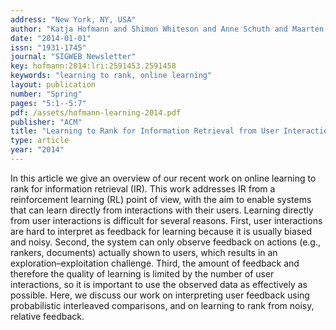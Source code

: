 ```yaml
---
address: "New York, NY, USA"
author: "Katja Hofmann and Shimon Whiteson and Anne Schuth and Maarten de Rijke"
date: "2014-01-01"
issn: "1931-1745"
journal: "SIGWEB Newsletter"
key: hofmann:2014:lri:2591453.2591458
keywords: "learning to rank, online learning"
layout: publication
number: "Spring"
pages: "5:1--5:7"
pdf: /assets/hofmann-learning-2014.pdf
publisher: "ACM"
title: "Learning to Rank for Information Retrieval from User Interactions"
type: article
year: "2014"
---
```


In this article we give an overview of our recent work on online learning to rank for information retrieval (IR). This work addresses IR from a reinforcement learning (RL) point of view, with the aim to enable systems that can learn directly from interactions with their users. Learning directly from user interactions is difficult for several reasons. First, user interactions are hard to interpret as feedback for learning because it is usually biased and noisy. Second, the system can only observe feedback on actions (e.g., rankers, documents) actually shown to users, which results in an exploration–exploitation challenge. Third, the amount of feedback and therefore the quality of learning is limited by the number of user interactions, so it is important to use the observed data as effectively as possible. Here, we discuss our work on interpreting user feedback using probabilistic interleaved comparisons, and on learning to rank from noisy, relative feedback.

